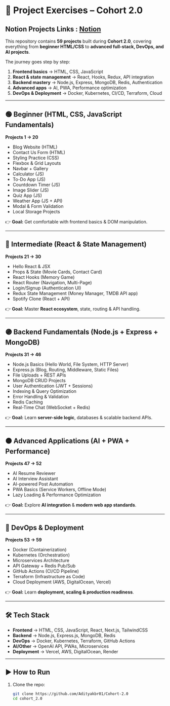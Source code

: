 # 🚀 Project Exercises – Cohort 2.0
## Notion Projects Links : [Notion][ProjectLinks]

[ProjectLinks]: https://magenta-piper-31a.notion.site/Project-Exercises-16c7807053c1802d942fdc78aa800e81


   



This repository contains **59 projects** built during **Cohort 2.0**, covering everything from **beginner HTML/CSS** to **advanced full-stack, DevOps, and AI projects**.  

The journey goes step by step:
1. **Frontend basics** → HTML, CSS, JavaScript  
2. **React & state management** → React, Hooks, Redux, API integration  
3. **Backend mastery** → Node.js, Express, MongoDB, Redis, Authentication  
4. **Advanced apps** → AI, PWA, Performance optimization  
5. **DevOps & Deployment** → Docker, Kubernetes, CI/CD, Terraform, Cloud  

---

## 🟢 Beginner (HTML, CSS, JavaScript Fundamentals)  
**Projects 1 → 20**

- Blog Website (HTML)  
- Contact Us Form (HTML)  
- Styling Practice (CSS)  
- Flexbox & Grid Layouts  
- Navbar + Gallery  
- Calculator (JS)  
- To-Do App (JS)  
- Countdown Timer (JS)  
- Image Slider (JS)  
- Quiz App (JS)  
- Weather App (JS + API)  
- Modal & Form Validation  
- Local Storage Projects  

👉 **Goal:** Get comfortable with frontend basics & DOM manipulation.

---

## 🔵 Intermediate (React & State Management)  
**Projects 21 → 30**

- Hello React & JSX  
- Props & State (Movie Cards, Contact Card)  
- React Hooks (Memory Game)  
- React Router (Navigation, Multi-Page)  
- Login/Signup (Authentication UI)  
- Redux State Management (Money Manager, TMDB API app)  
- Spotify Clone (React + API)  

👉 **Goal:** Master **React ecosystem**, state, routing & API handling.

---

## 🟣 Backend Fundamentals (Node.js + Express + MongoDB)  
**Projects 31 → 46**

- Node.js Basics (Hello World, File System, HTTP Server)  
- Express.js (Blog, Routing, Middleware, Static Files)  
- File Uploads + REST APIs  
- MongoDB CRUD Projects  
- User Authentication (JWT + Sessions)  
- Indexing & Query Optimization  
- Error Handling & Validation  
- Redis Caching  
- Real-Time Chat (WebSocket + Redis)  

👉 **Goal:** Learn **server-side logic**, databases & scalable backend APIs.

---

## 🟠 Advanced Applications (AI + PWA + Performance)  
**Projects 47 → 52**

- AI Resume Reviewer  
- AI Interview Assistant  
- AI-powered Post Automation  
- PWA Basics (Service Workers, Offline Mode)  
- Lazy Loading & Performance Optimization  

👉 **Goal:** Explore **AI integration** & **modern web app standards**.

---

## 🔴 DevOps & Deployment  
**Projects 53 → 59**

- Docker (Containerization)  
- Kubernetes (Orchestration)  
- Microservices Architecture  
- API Gateway + Redis Pub/Sub  
- GitHub Actions (CI/CD Pipeline)  
- Terraform (Infrastructure as Code)  
- Cloud Deployment (AWS, DigitalOcean, Vercel)  

👉 **Goal:** Learn **deployment, scaling & production readiness**.

---

## 🛠 Tech Stack

- **Frontend** → HTML, CSS, JavaScript, React, Next.js, TailwindCSS  
- **Backend** → Node.js, Express.js, MongoDB, Redis  
- **DevOps** → Docker, Kubernetes, Terraform, GitHub Actions  
- **AI/Other** → OpenAI API, PWAs, Microservices  
- **Deployment** → Vercel, AWS, DigitalOcean, Render  

---

## ▶️ How to Run

1. Clone the repo:
   ```bash
   git clone https://github.com/Adityakbr01/Cohort-2.0
   cd cohort_2.0
